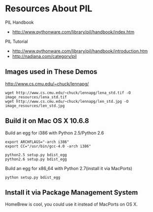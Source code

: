 # Resources About PIL

PIL Handbook

 - http://www.pythonware.com/library/pil/handbook/index.htm


PIL Tutorial

 - http://www.pythonware.com/library/pil/handbook/introduction.htm
 - http://nadiana.com/category/pil


## Images used in These Demos


http://www.cs.cmu.edu/~chuck/lennapg/

    wget http://www.cs.cmu.edu/~chuck/lennapg/lena_std.tif -O image_resources/lena_std.tif
    wget http://www.cs.cmu.edu/~chuck/lennapg/len_std.jpg -O image_resources/len_std.jpg


## Build it on Mac OS X 10.6.8

Build an egg for i386 with Python 2.5/Python 2.6

    export ARCHFLAGS="-arch i386"
    export CC="/usr/bin/gcc-4.0 -arch i386"

    python2.5 setup.py bdist_egg
    python2.6 setup.py bdist_egg

Build an egg for x86_64 with Python 2.7(install it via MacPorts)

    python setup.py bdist_egg


## Install it via Package Management System

HomeBrew is cool, you could use it instead of MacPorts on OS X.
